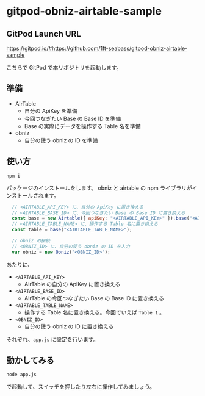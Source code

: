 # gitpod-obniz-airtable-sample

## GitPod Launch URL

https://gitpod.io/#https://github.com/1ft-seabass/gitpod-obniz-airtable-sample

こちらで GitPod で本リポジトリを起動します。

## 準備

- AirTable
  - 自分の ApiKey を準備
  - 今回つなぎたい Base の Base ID を準備
  - Base の実際にデータを操作する Table 名を準備
- obniz
  - 自分の使う obniz の ID を準備

## 使い方

```
npm i
```

パッケージのインストールをします。 obniz と airtable の npm ライブラリがインストールされます。


```js
  // <AIRTABLE_API_KEY> に、自分の ApiKey に置き換える
  // <AIRTABLE_BASE_ID> に、今回つなぎたい Base の Base ID に置き換える
  const base = new Airtable({ apiKey: "<AIRTABLE_API_KEY>" }).base("<AIRTABLE_BASE_ID>");
  // <AIRTABLE_TABLE_NAME> に、操作する Table 名に置き換える
  const table = base("<AIRTABLE_TABLE_NAME>");

  // obniz の接続
  // <OBNIZ_ID> に、自分の使う obniz の ID を入力
  var obniz = new Obniz("<OBNIZ_ID>");
```

あたりに、

- `<AIRTABLE_API_KEY>`
    - AirTable の自分の ApiKey に置き換える
- `<AIRTABLE_BASE_ID>`
    - AirTable の今回つなぎたい Base の Base ID に置き換える
- `<AIRTABLE_TABLE_NAME>`
    -  操作する Table 名に置き換える。今回でいえば `Table 1` 。
- `<OBNIZ_ID>`
    - 自分の使う obniz の ID に置き換える

それぞれ、`app.js` に設定を行います。

## 動かしてみる

```
node app.js
```

で起動して、スイッチを押したり左右に操作してみましょう。